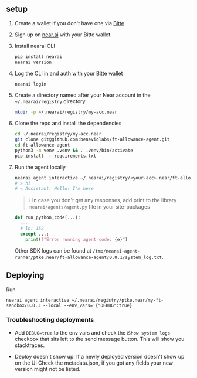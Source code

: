 ## setup

1. Create a wallet if you don't have one via [Bitte](https://wallet.bitte.ai)

1. Sign up on [near.ai](https://app.near.ai/) with your Bitte wallet.

1. Install nearai CLI

   ```sh
   pip install nearai
   nearai version
   ```

1. Log the CLI in and auth with your Bitte wallet

   ```sh
   nearai login
   ```

1. Create a directory named after your Near account in the `~/.nearai/registry` directory

   ```sh
   mkdir -p ~/.nearai/registry/my-acc.near
   ```

1. Clone the repo and install the dependencies

   ```sh
   cd ~/.nearai/registry/my-acc.near
   git clone git@github.com:beneviolabs/ft-allowance-agent.git
   cd ft-allowance-agent
   python3 -m venv .venv && . .venv/bin/activate
   pip install -r requirements.txt
   ```

1. Run the agent locally

   ```sh
   nearai agent interactive ~/.nearai/registry/<your-acc>.near/ft-allowance/0.0.1 --local
   # > hi
   # < Assistant: Hello! I'm here
   ```

   > ℹ️ In case you don't get any responses, add print to the library `nearai/agents/agent.py` file in your site-packages

   ```python
   def run_python_code(...):
     ...
     # ln: 152
     except ...:
       print(f"Error running agent code: {e}")
   ```

   Other SDK logs can be found at `/tmp/nearai-agent-runner/ptke.near/ft-allowance-agent/0.0.1/system_log.txt`.

## Deploying

Run

`nearai agent interactive ~/.nearai/registry/ptke.near/my-ft-sandbox/0.0.1 --local --env_vars='{"DEBUG":true}`

### Troubleshooting deployments

- Add `DEBUG=true` to the env vars and check the `ℹShow system logs` checkbox that sits left to the send message button. This will show you stacktraces.

- Deploy doesn't show up: If a newly deployed version doesn't show up on the UI Check the metadata.json, if you got any fields your new version might not be listed.
